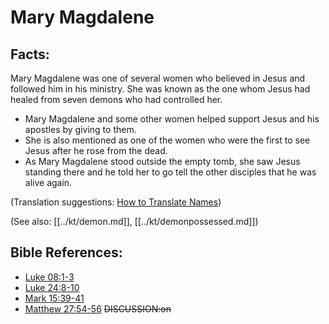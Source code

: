 # Mary Magdalene #

## Facts: ##

Mary Magdalene was one of several women who believed in Jesus and followed him in his ministry. She was known as the one whom Jesus had healed from seven demons who had controlled her.

* Mary Magdalene and some other women helped support Jesus and his apostles by giving to them.
* She is also mentioned as one of the women who were the first to see Jesus after he rose from the dead.
* As Mary Magdalene stood outside the empty tomb, she saw Jesus standing there and he told her to go tell the other disciples that he was alive again.

(Translation suggestions: [How to Translate Names](en/ta-vol1/translate/man/translate-names))

(See also: [[../kt/demon.md]], [[../kt/demonpossessed.md]])

## Bible References: ##

* [Luke 08:1-3](en/tn/luk/help/08/01)
* [Luke 24:8-10](en/tn/luk/help/24/08)
* [Mark 15:39-41](en/tn/mrk/help/15/39)
* [Matthew 27:54-56](en/tn/mat/help/27/54)
~~DISCUSSION:on~~